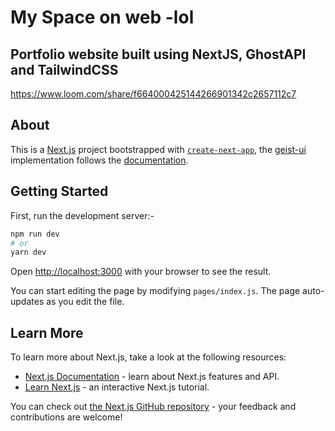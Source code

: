# My Space on web -lol

## Portfolio website built using NextJS, GhostAPI and TailwindCSS

https://www.loom.com/share/f664000425144266901342c2657112c7

## About

This is a [Next.js](https://nextjs.org/) project bootstrapped with [`create-next-app`](https://github.com/zeit/next.js/tree/canary/packages/create-next-app), the [geist-ui](https://react.geist-ui.dev/en-us/guide/introduction) implementation follows the [documentation](https://react.geist-ui.dev/en-us/guide/installation).

## Getting Started

First, run the development server:-

```bash
npm run dev
# or
yarn dev
```

Open [http://localhost:3000](http://localhost:3000) with your browser to see the result.

You can start editing the page by modifying `pages/index.js`. The page auto-updates as you edit the file.

## Learn More

To learn more about Next.js, take a look at the following resources:

- [Next.js Documentation](https://nextjs.org/docs) - learn about Next.js features and API.
- [Learn Next.js](https://nextjs.org/learn) - an interactive Next.js tutorial.

You can check out [the Next.js GitHub repository](https://github.com/zeit/next.js/) - your feedback and contributions are welcome!
